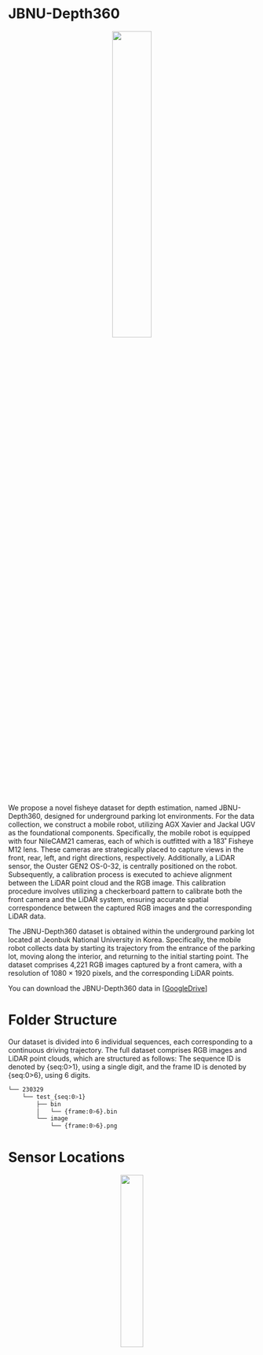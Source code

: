 # JBNU-Depth360

<p align="center"><img src = "https://github.com/EunjinSon1/JBNU-Depth360/assets/139856699/9c19ff6b-532e-4b3f-bd18-bd138c65b0c4" width="40%" height="40%"></p>

We propose a novel fisheye dataset for depth estimation, named JBNU-Depth360, designed for underground parking lot environments. 
For the data collection, we construct a mobile robot, utilizing AGX Xavier and Jackal UGV as the foundational components. 
Specifically, the mobile robot is equipped with four NileCAM21 cameras, each of which is outfitted with a 183˚ Fisheye M12 lens. These cameras are strategically placed to capture views in the front, rear, left, and right directions, respectively. Additionally, a LiDAR sensor, the Ouster GEN2 OS-0-32, is centrally positioned on the robot. Subsequently, a calibration process is executed to achieve alignment between the LiDAR point cloud and the RGB image. This calibration procedure involves utilizing a checkerboard pattern to calibrate both the front camera and the LiDAR system, ensuring accurate spatial correspondence between the captured RGB images and the corresponding LiDAR data.

The JBNU-Depth360 dataset is obtained within the underground parking lot located at Jeonbuk National University in Korea.
Specifically, the mobile robot collects data by starting its trajectory from the entrance of the parking lot, moving along the interior, and returning to the initial starting point. The dataset comprises 4,221 RGB images captured by a front camera, with a resolution of 1080 × 1920 pixels, and the corresponding LiDAR points.

You can download the JBNU-Depth360 data in [[GoogleDrive](https://drive.google.com/drive/u/3/my-drive)]


# Folder Structure
Our dataset is divided into 6 individual sequences, each corresponding to a continuous driving trajectory. 
The full dataset comprises RGB images and LiDAR point clouds, which are structured as follows: The sequence ID is denoted by {seq:0>1}, using a single digit, and the frame ID is denoted by {seq:0>6}, using 6 digits. 

```bash
└── 230329
    └── test_{seq:0>1}
        ├── bin
        │   └── {frame:0>6}.bin
        └── image
            └── {frame:0>6}.png
```


# Sensor Locations
<p align="center"><img src = "https://github.com/EunjinSon1/JBNU-Depth360/assets/139856699/99a2cf29-f66b-4b9f-be49-e7fe1c729754" width="30%" height="30%"></p>
